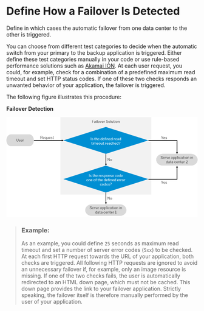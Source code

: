 <!-- loio88b86dbbbee34092a2e30a32ada5dc19 -->

# Define How a Failover Is Detected

Define in which cases the automatic failover from one data center to the other is triggered.

You can choose from different test categories to decide when the automatic switch from your primary to the backup application is triggered. Either define these test categories manually in your code or use rule-based performance solutions such as [Akamai ION](https://www.akamai.com/us/en/products/performance/web-performance-optimization.jsp). At each user request, you could, for example, check for a combination of a predefined maximum read timeout and set HTTP status codes. If one of these two checks responds an unwanted behavior of your application, the failover is triggered.

The following figure illustrates this procedure:

   
  
**Failover Detection**

 ![Failover Detection](images/Failover_Detection_4713dc4.png "Failover Detection") 

> ### Example:  
> As an example, you could define `25` seconds as maximum read timeout and set a number of server error codes \(`5xx`\) to be checked. At each first HTTP request towards the URL of your application, both checks are triggered. All following HTTP requests are ignored to avoid an unnecessary failover if, for example, only an image resource is missing. If one of the two checks fails, the user is automatically redirected to an HTML down page, which must not be cached. This down page provides the link to your failover application. Strictly speaking, the failover itself is therefore manually performed by the user of your application.

